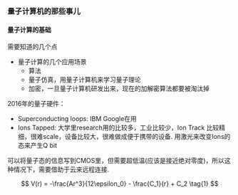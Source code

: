 ### 量子计算机的那些事儿

#### 量子计算的基础

需要知道的几个点

* 量子计算的几个应用场景
  * 算法
  * 量子仿真，用量子计算机来学习量子理论
  * 加密，一旦量子计算机研发出来，现在的加解密算法都要被淘汰掉

2016年的量子硬件：

* Superconducting loops: IBM Google在用
* Ions Tapped: 大学里research用的比较多，工业比较少，Ion Track 比较精细，很难scale，设备比较大，很难做成便于携带的设备. 用激光来改变Ions的态来产生Q bit

可以将量子态的信息写到CMOS里，但需要超低温(应该是接近绝对零度)，所以这种情况下，需要借助于云来远程连接.

$$
V(r)  = -\frac{Ar^3}{12\epsilon_0} - \frac{C_1}{r} + C_2 \tag{1}
$$